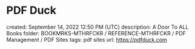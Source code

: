 # PDF Duck

created: September 14, 2022 12:50 PM (UTC)
description: A Door To ALL Books
folder: BOOKMRKS-MTHRFCKR / REFERENCE-MTHRFCKR / PDF Management / PDF Sites
tags: pdf sites
url: https://pdfduck.com